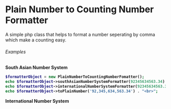 # Plain Number to Counting Number Formatter

A simple php class that helps to format a number seperating by comma which make a counting easy.

<h6>Examples</h6>
<strong>South Asian Number System<strong>

```php
$formatterObject = new PlainNumberToCountingNumberFomatter();
echo $formatterObject->southAsianNumberSystemFormatter(92345634563.34) . "<br>";
echo $formatterObject->internationalNumberSystemFormatter(92345634563.34) . "<br>";
echo $formatterObject->toPlainNumber('92,345,634,563.34') . "<br>";  
```
  
<strong>International Number System<strong>
